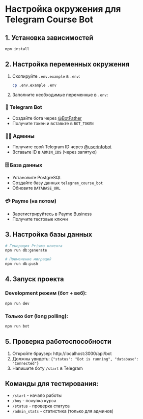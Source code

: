 # Настройка окружения для Telegram Course Bot

## 1. Установка зависимостей

```bash
npm install
```

## 2. Настройка переменных окружения

1. Скопируйте `.env.example` в `.env`:
   ```bash
   cp .env.example .env
   ```

2. Заполните необходимые переменные в `.env`:

### 🤖 Telegram Bot
- Создайте бота через [@BotFather](https://t.me/BotFather)
- Получите токен и вставьте в `BOT_TOKEN`

### 👨‍💼 Админы
- Получите свой Telegram ID через [@userinfobot](https://t.me/userinfobot)
- Вставьте ID в `ADMIN_IDS` (через запятую)

### 🗄️ База данных
- Установите PostgreSQL
- Создайте базу данных `telegram_course_bot`
- Обновите `DATABASE_URL`

### 💳 Payme (на потом)
- Зарегистрируйтесь в Payme Business
- Получите тестовые ключи

## 3. Настройка базы данных

```bash
# Генерация Prisma клиента
npm run db:generate

# Применение миграций
npm run db:push
```

## 4. Запуск проекта

### Development режим (бот + веб):
```bash
npm run dev
```

### Только бот (long polling):
```bash
npm run bot
```

## 5. Проверка работоспособности

1. Откройте браузер: http://localhost:3000/api/bot
2. Должны увидеть: `{"status": "Bot is running", "database": "Connected"}`
3. Напишите боту `/start` в Telegram

## Команды для тестирования:
- `/start` - начало работы
- `/buy` - покупка курса  
- `/status` - проверка статуса
- `/admin_stats` - статистика (только для админов)
